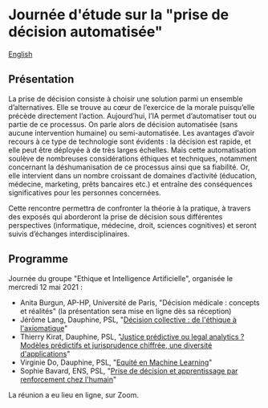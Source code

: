 

# Journée d'étude sur la "prise de décision automatisée"


[English](en/ws-decision.md)


## Présentation
La prise de décision consiste à choisir une solution parmi un ensemble d’alternatives. Elle se trouve au cœur de l’exercice de la morale puisqu’elle précède directement l’action. Aujourd’hui, l’IA permet d’automatiser tout ou partie de ce processus. On parle alors de décision automatisée (sans aucune intervention humaine) ou semi-automatisée. Les avantages d’avoir recours à ce type de technologie sont évidents : la décision est rapide, et elle peut être déployée à de très larges échelles. Mais cette automatisation soulève de nombreuses considérations éthiques et techniques, notamment concernant la déshumanisation de ce processus ainsi que sa fiabilité. Or, elle intervient dans un nombre croissant de domaines d’activité (éducation, médecine, marketing, prêts bancaires etc.) et entraîne des conséquences significatives pour les personnes concernées.

Cette rencontre permettra de confronter la théorie à la pratique, à travers des exposés qui aborderont la prise de décision sous différentes perspectives (informatique, médecine, droit, sciences cognitives) et seront suivis d’échanges interdisciplinaires.

## Programme
 
Journée du groupe "Ethique et Intelligence Artificielle", organisée le mercredi 12 mai 2021 :

* Anita Burgun, AP-HP, Université de Paris, "Décision médicale : concepts et réalités" (la présentation sera mise en ligne dès sa réception)
* Jérôme Lang, Dauphine, PSL, "[Décision collective : de l'éthique à l'axiomatique](https://ais-initiative.github.io/decision-ai-lang.pdf)"
* Thierry Kirat, Dauphine, PSL, "[Justice prédictive ou legal analytics ? Modèles prédictifs et jurisprudence chiffrée, une diversité d'applications](https://ais-initiative.github.io/decision-ai-kirat.pdf)"
* Virginie Do, Dauphine, PSL, "[Equité en Machine Learning](https://ais-initiative.github.io/decision-ai-do.pdf)"
* Sophie Bavard, ENS, PSL, "[Prise de décision et apprentissage par renforcement chez l'humain](https://ais-initiative.github.io/decision-ai-bavard.pdf)"

La réunion a eu lieu en ligne, sur Zoom. 

